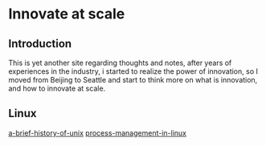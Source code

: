 # Innovate at scale

## Introduction
This is yet another site regarding thoughts and notes, after years of experiences in the industry, i started to realize the power of innovation, so I moved from Beijing to Seattle and start to think more on what is innovation, and how to innovate at scale.

## Linux
[a-brief-history-of-unix](./a-brief-hisotry-of-unix.md)
[process-management-in-linux](./process-management-in-linux.md)

